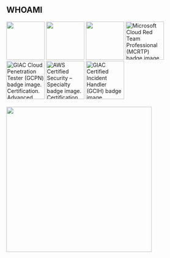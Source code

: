 ## WHOAMI
<img src="https://api.accredible.com/v1/frontend/credential_website_embed_image/badge/59951579" width="100" height="100"></img>
<img src="https://api.accredible.com/v1/frontend/credential_website_embed_image/badge/59951580" width="100" height="100"></img>
<img src="https://api.accredible.com/v1/frontend/credential_website_embed_image/badge/76845697" width="100" height="100"></img>
<img class="cr-badges-full-badge__img" src="https://images.credly.com/size/340x340/images/2ce15d62-caa1-45e5-8b3b-2b1f80b39cc5/blob" alt="Microsoft Cloud Red Team Professional (MCRTP) badge image. Certification. Intermediate level. Issued by Pwned Labs" width="100" height="100">
<img class="cr-badges-full-badge__img" src="https://images.credly.com/size/680x680/images/1ad1b824-83e6-497a-ad19-b067c0840644/image.png" alt="GIAC Cloud Penetration Tester (GCPN) badge image. Certification. Advanced level. Issued by Global Information Assurance Certification (GIAC)" width="100" height="100">
<img class="cr-badges-full-badge__img" src="https://images.credly.com/size/680x680/images/53acdae5-d69f-4dda-b650-d02ed7a50dd7/image.png" alt="AWS Certified Security – Specialty badge image. Certification. Advanced level. Issued by Amazon Web Services Training and Certification" width="100" height="100">
<img class="cr-badges-full-badge__img" src="https://images.credly.com/size/680x680/images/c3e2745b-2f30-4e6b-9290-f7557a705181/image.png" alt="GIAC Certified Incident Handler (GCIH) badge image. Certification. Advanced level. Issued by Global Information Assurance Certification (GIAC)" width="100" height="100">
<br/>
<br/>
<img src="https://github-readme-stats.vercel.app/api/top-langs/?username=nickvourd&langs_count=8&layout=compact&theme=dracula&hide=javascript,html,css,stylus" width="380"><br />
